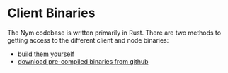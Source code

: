 # Client Binaries

The Nym codebase is written primarily in Rust. There are two methods to getting access to the different client and node binaries: 
* [build them yourself](building-nym.md)
* [download pre-compiled binaries from github](pre-built-binaries.md)
